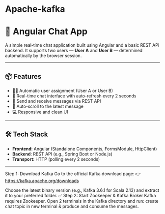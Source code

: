 # Apache-kafka
# 💬 Angular Chat App

A simple real-time chat application built using Angular and a basic REST API backend. It supports two users — **User A** and **User B** — determined automatically by the browser session.

---

## 📦 Features

- 🧍‍♂️ Automatic user assignment (User A or User B)
- 💬 Real-time chat interface with auto-refresh every 2 seconds
- 📩 Send and receive messages via REST API
- 🔽 Auto-scroll to the latest message
- 💻 Responsive and clean UI

---

## 🛠️ Tech Stack

- **Frontend**: Angular (Standalone Components, FormsModule, HttpClient)
- **Backend**: REST API (e.g., Spring Boot or Node.js)
- **Transport**: HTTP (polling every 2 seconds)

---
Step 1: Download Kafka
Go to the official Kafka download page:
👉 https://kafka.apache.org/downloads

Choose the latest binary version (e.g., Kafka 3.6.1 for Scala 2.13)
and extract it to your preferred folder.
✅ Step 2: Start Zookeeper & Kafka Broker
Kafka requires Zookeeper. Open 2 terminals in the Kafka directory and run:
create chat topic in new terminal & produce and consume the messages.





